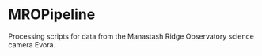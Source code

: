 # MROPipeline
Processing scripts for data from the Manastash Ridge Observatory science camera Evora.
